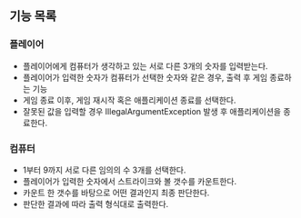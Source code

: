 ## 기능 목록

### 플레이어

- 플레이어에게 컴퓨터가 생각하고 있는 서로 다른 3개의 숫자를 입력받는다.
- 플레이어가 입력한 숫자가 컴퓨터가 선택한 숫자와 같은 경우, 출력 후 게임 종료하는 기능
- 게임 종료 이후, 게임 재시작 혹은 애플리케이션 종료를 선택한다.
- 잘못된 값을 입력할 경우 IllegalArgumentException 발생 후 애플리케이션을 종료한다.

### 컴퓨터

- 1부터 9까지 서로 다른 임의의 수 3개를 선택한다.
- 플레이어가 입력한 숫자에서 스트라이크와 볼 갯수를 카운트한다.
- 카운트 한 갯수를 바탕으로 어떤 결과인지 최종 판단한다.
- 판단한 결과에 따라 출력 형식대로 출력한다.